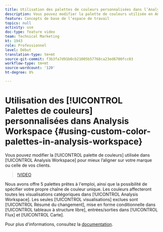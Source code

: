 ```yaml
---
title: Utilisation des palettes de couleurs personnalisées dans l’Analysis Workspace
description: Vous pouvez modifier la palette de couleurs utilisée en Analysis Workspace pour mieux l’aligner sur votre marque ou celle de vos clients.
feature: Concepts de base de l’espace de travail
topics: null
activity: use
doc-type: feature video
team: Technical Marketing
kt: 1943
role: Professionnel
level: Début
translation-type: tm+mt
source-git-commit: f3b3fa7d91b0cb21005b57768ca23ed6700fcc03
workflow-type: tm+mt
source-wordcount: '120'
ht-degree: 8%

---
```



# Utilisation des [!UICONTROL Palettes de couleurs] personnalisées dans Analysis Workspace {#using-custom-color-palettes-in-analysis-workspace}

Vous pouvez modifier la [!UICONTROL palette de couleurs] utilisée dans [!UICONTROL Analysis Workspace] pour mieux l’aligner sur votre marque ou celle de vos clients.

>[!VIDEO](https://video.tv.adobe.com/v/23876/?quality=12)

Nous avons offre 5 palettes prêtes à l&#39;emploi, ainsi que la possibilité de spécifier votre propre chaîne de couleur unique. Les couleurs affecteront toutes les visualisations catégoriques dans [!UICONTROL Analysis Workspace]. Les seules [!UICONTROL visualisations] exclues sont [!UICONTROL Résumé du changement], mise en forme conditionnelle dans [!UICONTROL tableaux à structure libre], entrées/sorties dans [!UICONTROL Flux] et [!UICONTROL Carte].

Pour plus d&#39;informations, consultez la [documentation](https://marketing.adobe.com/resources/help/en_US/analytics/analysis-workspace/color_palettes.html).
